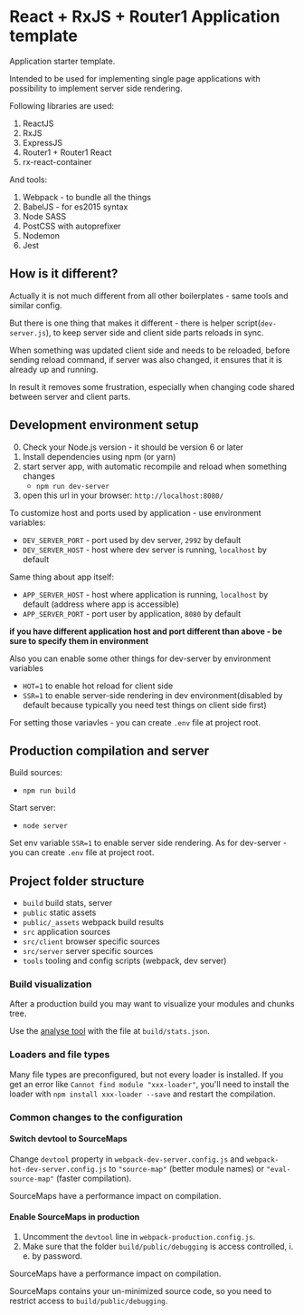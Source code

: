 React + RxJS + Router1 Application template
========================

Application starter template.

Intended to be used for implementing single page applications with possibility to implement server side rendering. 
 
Following libraries are used:

1. ReactJS
2. RxJS
3. ExpressJS
4. Router1 + Router1 React
5. rx-react-container

And tools:

1. Webpack - to bundle all the things
2. BabelJS - for es2015 syntax 
3. Node SASS 
4. PostCSS with autoprefixer
5. Nodemon
6. Jest

## How is it different?

Actually it is not much different from all other boilerplates - same tools and similar config.

But there is one thing that makes it different - there is helper script(`dev-server.js`),
to keep server side and client side parts reloads in sync. 

When something was updated client side and needs to be reloaded, before sending reload command,
if server was also changed, it ensures that it is already up and running.

In result it removes some frustration, especially when changing code shared between server and client parts.
 
## Development environment setup

0. Check your Node.js version - it should be version 6 or later
1. Install dependencies using npm (or yarn)
2. start server app, with automatic recompile and reload when something changes
    - `npm run dev-server`
3. open this url in your browser: `http://localhost:8080/`

To customize host and ports used by application - use environment variables:

- `DEV_SERVER_PORT` - port used by dev server, `2992` by default
- `DEV_SERVER_HOST` - host where dev server is running, `localhost` by default

Same thing about app itself:

- `APP_SERVER_HOST` - host where application is running, `localhost` by default (address where app is accessible) 
- `APP_SERVER_PORT` - port user by application, `8080` by default

**if you have different application host and port different than above - be sure to specify them in environment**

Also you can enable some other things for dev-server by environment variables
 
- `HOT=1` to enable hot reload for client side  
- `SSR=1` to enable server-side rendering in dev environment(disabled by default because typically you need test things on client side first)

For setting those variavles - you can create `.env` file at project root.

## Production compilation and server

Build sources:

- `npm run build`

Start server:

- `node server`

Set env variable `SSR=1` to enable server side rendering.
As for dev-server - you can create `.env` file at project root.

## Project folder structure

 - `build` build stats, server
 - `public` static assets
 - `public/_assets` webpack build results
 - `src` application sources
 - `src/client` browser specific sources
 - `src/server` server specific sources
 - `tools` tooling and config scripts (webpack, dev server)

### Build visualization

After a production build you may want to visualize your modules and chunks tree.

Use the [analyse tool](http://webpack.github.io/analyse/) with the file at `build/stats.json`.


### Loaders and file types

Many file types are preconfigured, but not every loader is installed. If you get an error like `Cannot find module "xxx-loader"`, you'll need to install the loader with `npm install xxx-loader --save` and restart the compilation.


### Common changes to the configuration

#### Switch devtool to SourceMaps

Change `devtool` property in `webpack-dev-server.config.js` and `webpack-hot-dev-server.config.js` to `"source-map"` (better module names) or `"eval-source-map"` (faster compilation).

SourceMaps have a performance impact on compilation.

#### Enable SourceMaps in production

1. Uncomment the `devtool` line in `webpack-production.config.js`.
2. Make sure that the folder `build/public/debugging` is access controlled, i. e. by password.

SourceMaps have a performance impact on compilation.

SourceMaps contains your un-minimized source code, so you need to restrict access to `build/public/debugging`.
